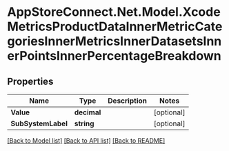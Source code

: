 # AppStoreConnect.Net.Model.XcodeMetricsProductDataInnerMetricCategoriesInnerMetricsInnerDatasetsInnerPointsInnerPercentageBreakdown

## Properties

Name | Type | Description | Notes
------------ | ------------- | ------------- | -------------
**Value** | **decimal** |  | [optional] 
**SubSystemLabel** | **string** |  | [optional] 

[[Back to Model list]](../README.md#documentation-for-models) [[Back to API list]](../README.md#documentation-for-api-endpoints) [[Back to README]](../README.md)


